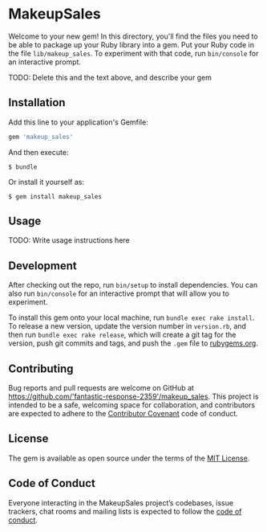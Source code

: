# MakeupSales

Welcome to your new gem! In this directory, you'll find the files you need to be able to package up your Ruby library into a gem. Put your Ruby code in the file `lib/makeup_sales`. To experiment with that code, run `bin/console` for an interactive prompt.

TODO: Delete this and the text above, and describe your gem

## Installation

Add this line to your application's Gemfile:

```ruby
gem 'makeup_sales'
```

And then execute:

    $ bundle

Or install it yourself as:

    $ gem install makeup_sales

## Usage

TODO: Write usage instructions here

## Development

After checking out the repo, run `bin/setup` to install dependencies. You can also run `bin/console` for an interactive prompt that will allow you to experiment.

To install this gem onto your local machine, run `bundle exec rake install`. To release a new version, update the version number in `version.rb`, and then run `bundle exec rake release`, which will create a git tag for the version, push git commits and tags, and push the `.gem` file to [rubygems.org](https://rubygems.org).

## Contributing

Bug reports and pull requests are welcome on GitHub at https://github.com/'fantastic-response-2359'/makeup_sales. This project is intended to be a safe, welcoming space for collaboration, and contributors are expected to adhere to the [Contributor Covenant](http://contributor-covenant.org) code of conduct.

## License

The gem is available as open source under the terms of the [MIT License](https://opensource.org/licenses/MIT).

## Code of Conduct

Everyone interacting in the MakeupSales project’s codebases, issue trackers, chat rooms and mailing lists is expected to follow the [code of conduct](https://github.com/'fantastic-response-2359'/makeup_sales/blob/master/CODE_OF_CONDUCT.md).
